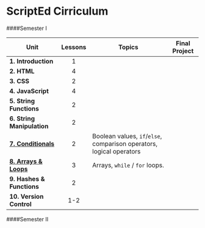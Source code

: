ScriptEd Cirriculum
===================
####Semester I

| Unit  | Lessons | Topics | Final Project | 
|-------|:-------:|------|--------------|
| **1. Introduction**| 1 |  |  | N/A |
| **2. HTML**| 4 |  |  |
| **3. CSS**| 2 |  |  | 
| **4. JavaScript** | 4 |  |  | 
| **5. String Functions** | 2 |  | | 
| **6. String Manipulation** | 2  |  |  | 
| [**7. Conditionals**](units/7-conditional/) | 2  | Boolean values, `if`/`else`, comparison operators, logical operators | | 
| [**8. Arrays & Loops**](units/8-array-loop/) | 3  | Arrays, `while` / `for` loops. | | 
| **9. Hashes & Functions** | 2  |  |  | 
| **10. Version Control** | 1-2  | | 

####Semester II
